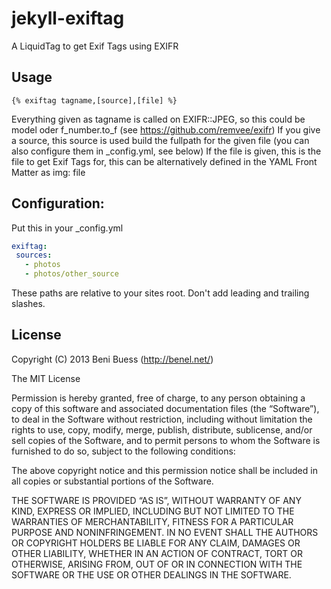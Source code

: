 jekyll-exiftag
==============

A LiquidTag to get Exif Tags using EXIFR

## Usage

```
{% exiftag tagname,[source],[file] %}
``` 
Everything given as tagname is called on EXIFR::JPEG, so this could be model oder f_number.to_f (see https://github.com/remvee/exifr)
If you give a source, this source is used build the fullpath for the given file (you can also configure them in _config.yml, see below)
If the file is given, this is the file to get Exif Tags for, this can be alternatively defined in the YAML Front Matter as img: file


## Configuration:

Put this in your _config.yml
``` yaml
exiftag:
 sources:
   - photos
   - photos/other_source
```
These paths are relative to your sites root. Don't add leading and trailing slashes.


## License

Copyright (C) 2013 Beni Buess (http://benel.net/)

The MIT License

Permission is hereby granted, free of charge, to any person obtaining a copy of
this software and associated documentation files (the “Software”), to deal in
the Software without restriction, including without limitation the rights to
use, copy, modify, merge, publish, distribute, sublicense, and/or sell copies
of the Software, and to permit persons to whom the Software is furnished to do
so, subject to the following conditions:

The above copyright notice and this permission notice shall be included in all
copies or substantial portions of the Software.

THE SOFTWARE IS PROVIDED “AS IS”, WITHOUT WARRANTY OF ANY KIND, EXPRESS OR
IMPLIED, INCLUDING BUT NOT LIMITED TO THE WARRANTIES OF MERCHANTABILITY,
FITNESS FOR A PARTICULAR PURPOSE AND NONINFRINGEMENT. IN NO EVENT SHALL THE
AUTHORS OR COPYRIGHT HOLDERS BE LIABLE FOR ANY CLAIM, DAMAGES OR OTHER
LIABILITY, WHETHER IN AN ACTION OF CONTRACT, TORT OR OTHERWISE, ARISING FROM,
OUT OF OR IN CONNECTION WITH THE SOFTWARE OR THE USE OR OTHER DEALINGS IN THE
SOFTWARE.
